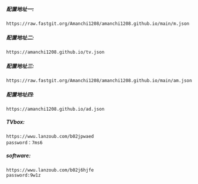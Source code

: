 ##### 配置地址一:
```
https://raw.fastgit.org/Amanchi1208/amanchi1208.github.io/main/m.json
```

##### 配置地址二:
```
https://amanchi1208.github.io/tv.json
```

##### 配置地址三:
```
https://raw.fastgit.org/Amanchi1208/amanchi1208.github.io/main/am.json
```

##### 配置地址四:
```
https://amanchi1208.github.io/ad.json
```

##### TVbox:
```
https://wwu.lanzoub.com/b02jpwaed
password：7ms6
```
##### software:
```
https://wwu.lanzoub.com/b02j6hjfe
password:9w1z
```
